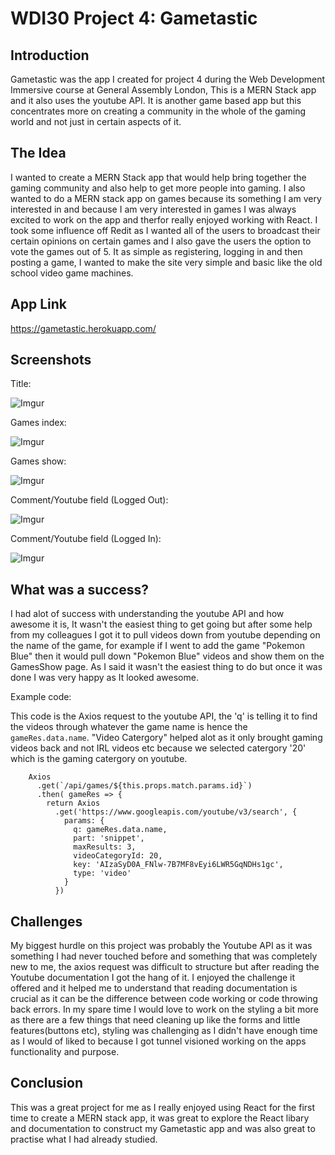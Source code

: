 # WDI30 Project 4: Gametastic

## Introduction

Gametastic was the app I created for project 4 during the Web Development Immersive course at General Assembly London, This is a MERN Stack app and it also uses the youtube API. It is another game based app but this concentrates more on creating a community in the whole of the gaming world and not just in certain aspects of it.

## The Idea

I wanted to create a MERN Stack app that would help bring together the gaming community and also help to get more people into gaming. I also wanted to do a MERN stack app on games because its something I am very interested in and because I am very interested in games I was always excited to work on the app and therfor really enjoyed working with React. I took some influence off Redit as I wanted all of the users to broadcast their certain opinions on certain games and I also gave the users the option to vote the games out of 5. It as simple as registering, logging in and then posting a game, I wanted to make the site very simple and basic like the old school video game machines.

## App Link

https://gametastic.herokuapp.com/

## Screenshots

Title: 

![Imgur](https://i.imgur.com/swSWVEr.png)

Games index: 

![Imgur](https://i.imgur.com/87oHFcM.png)

Games show:

![Imgur](https://i.imgur.com/n1KMHj6.png)

Comment/Youtube field (Logged Out):

![Imgur](https://i.imgur.com/vPgH5iW.png)

Comment/Youtube field (Logged In):

![Imgur](https://i.imgur.com/b0pbOGq.png)

## What was a success?

I had alot of success with understanding the youtube API and how awesome it is, It wasn't the easiest thing to get going but after some help from my colleagues I got it to pull videos down from youtube depending on the name of the game, for example if I went to add the game "Pokemon Blue" then it would pull down "Pokemon Blue" videos and show them on the GamesShow page. As I said it wasn't the easiest thing to do but once it was done I was very happy as It looked awesome.

Example code:

This code is the Axios request to the youtube API, the 'q' is telling it to find the videos through whatever the game name is hence the ``` gameRes.data.name ```. "Video Catergory" helped alot as it only brought gaming videos back and not IRL videos etc because we selected catergory '20' which is the gaming catergory on youtube.

```
    Axios
      .get(`/api/games/${this.props.match.params.id}`)
      .then( gameRes => {
        return Axios
          .get('https://www.googleapis.com/youtube/v3/search', {
            params: {
              q: gameRes.data.name,
              part: 'snippet',
              maxResults: 3,
              videoCategoryId: 20,
              key: 'AIzaSyD0A_FNlw-7B7MF8vEyi6LWR5GqNDHs1gc',
              type: 'video'
            }
          })
```

## Challenges

My biggest hurdle on this project was probably the Youtube API as it was something I had never touched before and something that was completely new to me, the axios request was difficult to structure but after reading the Youtube documentation I got the hang of it. I enjoyed the challenge it offered and it helped me to understand that reading documentation is crucial as it can be the difference between code working or code throwing back errors. In my spare time I would love to work on the styling a bit more as there are a few things that need cleaning up like the forms and little features(buttons etc), styling was challenging as I didn't have enough time as I would of liked to because I got tunnel visioned working on the apps functionality and purpose.

## Conclusion

This was a great project for me as I really enjoyed using React for the first time to create a MERN stack app, it was great to explore the React libary and documentation to construct my Gametastic app and was also great to practise what I had already studied.

